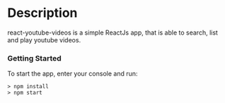 # Description

react-youtube-videos is a simple ReactJs app, that is able to search, list and play youtube videos.

### Getting Started

To start the app, enter your console and run:

```
> npm install
> npm start
```
